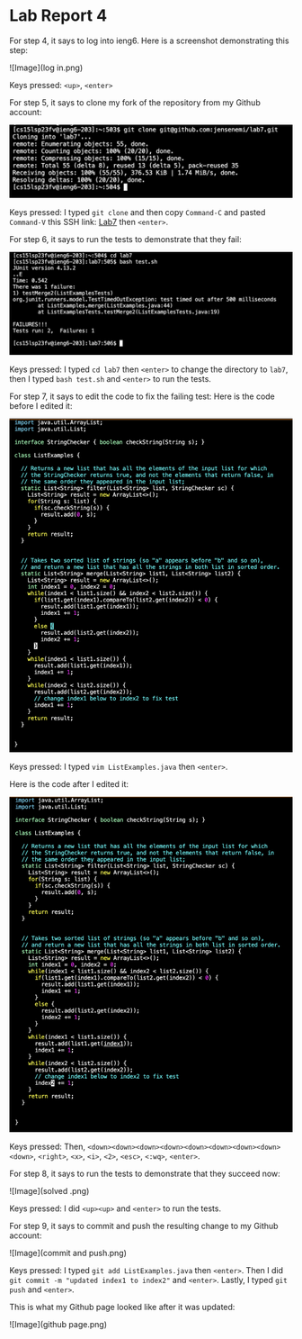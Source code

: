 # Lab Report 4

For step 4, it says to log into ieng6. Here is a screenshot demonstrating this step:

![Image](log in.png)

Keys pressed: ```<up>```, ```<enter>``` 

For step 5, it says to clone my fork of the repository from my Github account:

![Image](clone.png)
  
Keys pressed: I typed ```git clone``` and then copy ```Command-C``` and pasted ```Command-V``` this SSH link: [Lab7](git@github.com:jensenemi/lab7.git) then ```<enter>```.

For step 6, it says to run the tests to demonstrate that they fail:

![Image](failed.png)

Keys pressed: I typed ```cd lab7``` then ```<enter>``` to change the directory to ```lab7```, then I typed ```bash test.sh``` and ```<enter>``` to run the tests.

For step 7, it says to edit the code to fix the failing test:
Here is the code before I edited it:

![Image](before.png)

Keys pressed: I typed ```vim ListExamples.java``` then ```<enter>```. 

Here is the code after I edited it:

![Image](after.png)

Keys pressed: Then, ```<down><down><down><down><down><down><down><down><down>```, ```<right>```, ```<x>```, ```<i>```, ```<2>```, ```<esc>```, ```<:wq>```, ```<enter>```.

For step 8, it says to run the tests to demonstrate that they succeed now:

![Image](solved .png)

Keys pressed: I did ```<up><up>``` and ```<enter>``` to run the tests. 

For step 9, it says to commit and push the resulting change to my Github account:

![Image](commit and push.png)

Keys pressed: I typed ```git add ListExamples.java``` then ```<enter>```. Then I did ```git commit -m "updated index1 to index2"``` and ```<enter>```. Lastly, I typed ```git push``` and ```<enter>```.
  
This is what my Github page looked like after it was updated:
  
![Image](github page.png)
  
